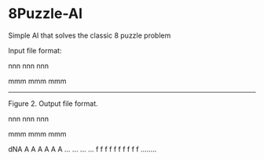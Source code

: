 # 8Puzzle-AI
Simple AI that solves the classic 8 puzzle problem

Input file format:

nnn
nnn
nnn

mmm
mmm
mmm

***************************

Figure 2. Output file format.

nnn 
nnn 
nnn

mmm 
mmm 
mmm

dNA A A A A A A ... ... ... ... f f f f f f f f f f ........
